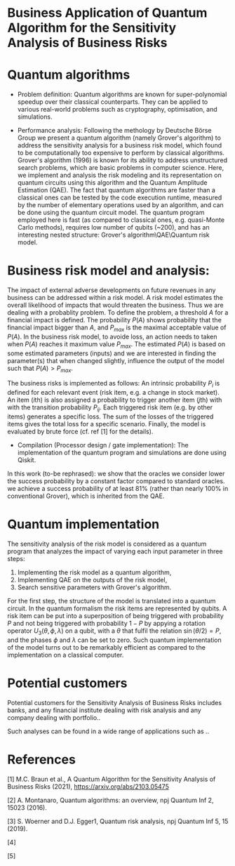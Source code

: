 # Business Application of Quantum Algorithm for the Sensitivity Analysis of Business Risks


# Quantum algorithms

- Problem definition: 
Quantum algorithms are known for super-polynomial speedup over their classical counterparts.
They can be applied to various real-world problems such as cryptography, optimisation, and simulations. 

- Performance analysis: 
 Following the methology by Deutsche Börse Group we present a quantum algorithm (namely Grover's algorithm) to address the sensitivity analysis for a business risk model, which found to be computationally too expensive to perform by classical algorithms. 
Grover's algorithm (1996) is known for its ability to address unstructured search problems, which are basic problems in computer science.
Here, we implement and analysis the risk modeling and its representation on quantum circuits using this algorithm and the Quantum Amplitude Estimation (QAE). 
The fact that quantum algorithms are faster than a classical ones can be tested by the code execution runtime, measured by the number of elementary operations used by an algorithm, and can be done using the quantum circuit model. 
The quantum program employed here is fast (as compared to classical ones, e.g. quasi-Monte Carlo methods), requires low number of qubits (~200), and has an interesting nested structure: Grover's algorithm\QAE\Quantum risk model.


# Business risk model and analysis: 
The impact of external adverse developments on future revenues in any business can be addressed within a risk model.
A risk model estimates the overall likelihood of impacts that would threaten the business.
Thus we are dealing with a probablity problem.
To define the problem, a threshold $A$ for a financial impact is defined.
The probability $P(A)$ shows probability that the financial impact bigger than $A$, and $P_{max}$ is the maximal acceptable value of $P(A)$.
In the business risk model, to avoide loss, an action needs to taken when $P(A)$ reaches it maximum value $P_{max}$.
The estimated $P(A)$ is based on some estimated parameters (inputs) and we are interested in finding the parameter(s) that when changed
slightly, influence the output of the model such that $P(A)>P_{max}$.

The business risks is implemented as follows:
An intrinsic probability $P_i$ is defined for each relevant event (risk item, e.g. a change in stock market). An item ($i$th) is also assigned a probability to trigger another item ($j$th) with with the transition probability $P_{ij}$.
Each triggered risk item (e.g. by other items) generates a specific loss. 
The sum of the losses of the triggered items gives the total loss for a specific scenario. 
Finally, the model is evaluated by brute force (cf. ref [1] for the details).


- Compilation (Processor design / gate implementation):
The implementation of the quantum program and simulations are done using Qiskit.

In this work (to-be rephrased):
we show that the oracles we consider lower the success probability by a constant factor compared to standard oracles. 
we achieve a success probability of at least 81% (rather than nearly 100% in conventional Grover), which is inherited from the QAE. 


# Quantum implementation
The sensitivity analysis of the risk model is considered as a quantum program that analyzes the impact of varying each input parameter in three steps:
1. Implementing the risk model as a quantum algorithm,
2. Implementing QAE on the outputs of the risk model,
3. Search sensitive parameters with Grover's algorithm.

For the first step, the structure of the model is translated into a quantum circuit.
In the quantum formalism the risk items are represented by qubits.
A risk item can be put into a superposition of being triggered with probability $P$ and not being triggered with probability $1-P$
by appying a rotation operator
$U_3(\theta,\phi,\lambda)$
on a qubit, with a $\theta$ that fulfil the relation $\sin(\theta/2)=P$, and the phases $\phi$ and $\lambda$ can be set to zero.
Such quantum implementation of the model turns out to be remarkably efficient as compared to the implementation on a classical computer.


# Potential customers

Potential customers for the Sensitivity Analysis of Business Risks includes banks, and any financial institute dealing with risk analysis
and any company dealing with portfolio..

Such analyses can be found in a wide range of applications such as ..


# References

[1] M.C. Braun et al., A Quantum Algorithm for the Sensitivity Analysis of Business Risks (2021), https://arxiv.org/abs/2103.05475

[2] A. Montanaro, Quantum algorithms: an overview, npj Quantum Inf 2, 15023 (2016).

[3] S. Woerner and D.J. Egger1, Quantum risk analysis, npj Quantum Inf 5, 15 (2019).

[4]

[5]
